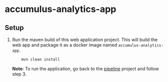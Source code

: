 # accumulus-analytics-app

## Setup

1) Run the maven build of this web application project. This will build the web app and package it as a docker image named `accumulus-analytics-app`. 
    ```
        mvn clean install
    ```
   
   **Note**: To run the application, go back to the [pipeline](https://github.com/kbobbili/accumulus-data-pipeline) project and follow step 3. 